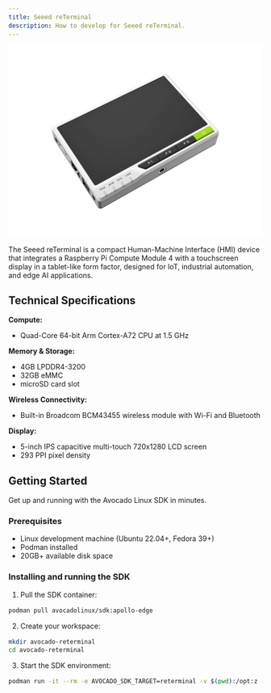 ```yaml
---
title: Seeed reTerminal
description: How to develop for Seeed reTerminal.
---
```


![reTerminal](../reterminal.jpg)

The Seeed reTerminal is a compact Human-Machine Interface (HMI) device that integrates a Raspberry Pi Compute Module 4 with a touchscreen display in a tablet-like form factor, designed for IoT, industrial automation, and edge AI applications.

## Technical Specifications

**Compute:**
- Quad-Core 64-bit Arm Cortex-A72 CPU at 1.5 GHz

**Memory & Storage:**
- 4GB LPDDR4-3200
- 32GB eMMC
- microSD card slot

**Wireless Connectivity:**
- Built-in Broadcom BCM43455 wireless module with Wi-Fi and Bluetooth

**Display:**
- 5-inch IPS capacitive multi-touch 720x1280 LCD screen 
- 293 PPI pixel density

## Getting Started

Get up and running with the Avocado Linux SDK in minutes.

### Prerequisites

- Linux development machine (Ubuntu 22.04+, Fedora 39+)
- Podman installed
- 20GB+ available disk space

### Installing and running the SDK

1. Pull the SDK container:

```bash
podman pull avocadolinux/sdk:apollo-edge
```

2. Create your workspace:

```bash
mkdir avocado-reterminal
cd avocado-reterminal
```

3. Start the SDK environment:

```bash
podman run -it --rm -e AVOCADO_SDK_TARGET=reterminal -v $(pwd):/opt:z --entrypoint entrypoint.sh avocadolinux/sdk:apollo-edge /bin/bash
```
